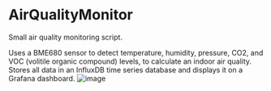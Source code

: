 # AirQualityMonitor
Small air quality monitoring script.

Uses a BME680 sensor to detect temperature, humidity, pressure, CO2, and VOC (volitile organic compound) levels, 
to calculate an indoor air quality. Stores all data in an InfluxDB time series database and displays it on a Grafana dashboard.
![image](https://user-images.githubusercontent.com/20069910/130300196-95902428-1f65-4ade-9d96-82b23769650d.png)
